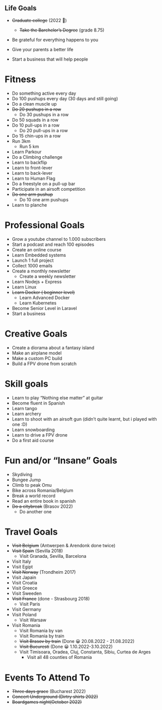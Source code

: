 ## **Life Goals**

- ~~Graduate college~~ (2022 🎉)
    - ~~Take the Barchelor’s Degree~~ (grade 8.75)

- Be grateful for everything happens to you
- Give your parents a better life
- Start a business that will help people

# **Fitness**

- Do something active every day
- Do 100 pushups every day (30 days and still going)
- Do a clean muscle up
- ~~Do 20 pushups in a row~~
    - Do 30 pushups in a row
- Do 50 squads in a row
- Do 10 pull-ups in a row
    - Do 20 pull-ups in a row
- Do 15 chin-ups in a row
- Run 3km
    - Run 5 km
- Learn Parkour
- Do a Climbing challenge
- Learn to backflip
- Learn to front-lever
- Learn to back-lever
- Learn to Human Flag
- Do a freestyle on a pull-up bar
- Participate in an airsoft competition
- ~~Do one arm pushup~~ 
    - Do 10 one arm pushups
- Learn to planche

# **Professional Goals**

- Grow a youtube channel to 1.000 subscribers
- Start a podcast and reach 100 episodes
- Create an online course
- Learn Embedded systems
- Launch 1 full project
- Collect 1000 emails
- Create a monthly newsletter
    - Create a weekly newsletter
- Learn Nodejs + Express
- Learn Linux 
- ~~Learn Docker ( beginner level)~~
    - Learn Advanced Docker
    - Learn Kubernetes
- Become Senior Level in Laravel
- Start a business

# **Creative Goals**

- Create a diorama about a fantasy island
- Make an airplane model
- Make a custom PC build
- Build a FPV drone from scratch

# **Skill goals**

- Learn to play “Nothing else matter” at guitar
- Become fluent in Spanish
- Learn tango
- Learn archery
- Learn to shoot with an airsoft gun (didn’t quite learnt, but i played with one  :D)
- Learn snowboarding
- Learn to drive a FPV drone
- Do a first aid course

# **Fun and/or “Insane” Goals**

- Skydiving
- Bungee Jump
- Climb to peak Omu
- Bike across Romania/Belgium
- Break a world record
- Read an entire book in spanish
- ~~Do a citybreak~~ (Brasov 2022)
    - Do another one

# **Travel Goals**

- ~~Visit Belgium~~ (Antwerpen & Arendonk done twice)
- ~~Visit Spain~~ (Sevilla 2018)
    - Visit Granada, Sevilla, Barcelona
- Visit Italy
- Visit Egipt
- ~~Visit Norway~~ (Trondheim 2017)
- Visit Japain
- Visit Croatia
- Visit Greece
- Visit Sweeden
- ~~Visit France~~ (done - Strasbourg 2018)
    - Visit Paris
- Visit Germany
- Visit Poland
    - Visit Warsaw
- Visit Romania
    - Visit Romania by van
    - Visit Romania by train
    - ~~Visit Brasov by train~~ (Done 😀 20.08.2022 - 21.08.2022)
    - ~~Visit Bucuresti~~ (Done 😀 1.10.2022-3.10.2022)
    - Visit Timisoara, Oradea, Cluj, Constanta, Sibiu, Curtea de Arges
        - Visit all 48 counties of Romania

# **Events To Attend To**

- ~~Three days grace~~ (Bucharest 2022)
- ~~Concert Underground (Dirtry shirts 2022)~~
- ~~Boardgames night(October 2022)~~